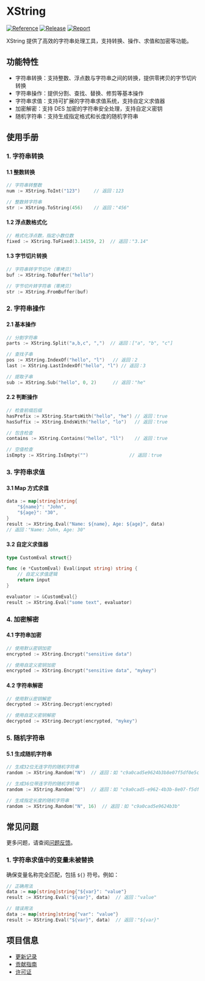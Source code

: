 # XString

[![Reference](https://pkg.go.dev/badge/github.com/eframework-org/EP.GO.UTIL/XString.svg)](https://pkg.go.dev/github.com/eframework-org/EP.GO.UTIL/XString)
[![Release](https://img.shields.io/github/v/release/eframework-org/EP.GO.UTIL)](https://github.com/eframework-org/EP.GO.UTIL/releases)
[![Report](https://goreportcard.com/badge/github.com/eframework-org/EP.GO.UTIL)](https://goreportcard.com/report/github.com/eframework-org/EP.GO.UTIL)

XString 提供了高效的字符串处理工具，支持转换、操作、求值和加密等功能。

## 功能特性

- 字符串转换：支持整数、浮点数与字符串之间的转换，提供零拷贝的字节切片转换
- 字符串操作：提供分割、查找、替换、修剪等基本操作
- 字符串求值：支持可扩展的字符串求值系统，支持自定义求值器
- 加密解密：支持 DES 加密的字符串安全处理，支持自定义密钥
- 随机字符串：支持生成指定格式和长度的随机字符串

## 使用手册

### 1. 字符串转换

#### 1.1 整数转换
```go
// 字符串转整数
num := XString.ToInt("123")     // 返回：123

// 整数转字符串
str := XString.ToString(456)    // 返回："456"
```

#### 1.2 浮点数格式化
```go
// 格式化浮点数，指定小数位数
fixed := XString.ToFixed(3.14159, 2)  // 返回："3.14"
```

#### 1.3 字节切片转换
```go
// 字符串转字节切片（零拷贝）
buf := XString.ToBuffer("hello")

// 字节切片转字符串（零拷贝）
str := XString.FromBuffer(buf)
```

### 2. 字符串操作

#### 2.1 基本操作
```go
// 分割字符串
parts := XString.Split("a,b,c", ",")  // 返回：["a", "b", "c"]

// 查找子串
pos := XString.IndexOf("hello", "l")   // 返回：2
last := XString.LastIndexOf("hello", "l") // 返回：3

// 提取子串
sub := XString.Sub("hello", 0, 2)      // 返回："he"
```

#### 2.2 判断操作
```go
// 检查前缀后缀
hasPrefix := XString.StartsWith("hello", "he") // 返回：true
hasSuffix := XString.EndsWith("hello", "lo")   // 返回：true

// 包含检查
contains := XString.Contains("hello", "ll")    // 返回：true

// 空值检查
isEmpty := XString.IsEmpty("")               // 返回：true
```

### 3. 字符串求值

#### 3.1 Map 方式求值
```go
data := map[string]string{
    "${name}": "John",
    "${age}": "30",
}
result := XString.Eval("Name: ${name}, Age: ${age}", data)
// 返回："Name: John, Age: 30"
```

#### 3.2 自定义求值器
```go
type CustomEval struct{}

func (e *CustomEval) Eval(input string) string {
    // 自定义求值逻辑
    return input
}

evaluator := &CustomEval{}
result := XString.Eval("some text", evaluator)
```

### 4. 加密解密

#### 4.1 字符串加密
```go
// 使用默认密钥加密
encrypted := XString.Encrypt("sensitive data")

// 使用自定义密钥加密
encrypted := XString.Encrypt("sensitive data", "mykey")
```

#### 4.2 字符串解密
```go
// 使用默认密钥解密
decrypted := XString.Decrypt(encrypted)

// 使用自定义密钥解密
decrypted := XString.Decrypt(encrypted, "mykey")
```

### 5. 随机字符串

#### 5.1 生成随机字符串
```go
// 生成32位无连字符的随机字符串
random := XString.Random("N")  // 返回：如 "c9a0cad5e9624b3b8e07f5df0e5c1bbc"

// 生成36位带连字符的随机字符串
random := XString.Random("D")  // 返回：如 "c9a0cad5-e962-4b3b-8e07-f5df0e5c1bbc"

// 生成指定长度的随机字符串
random := XString.Random("N", 16)  // 返回：如 "c9a0cad5e9624b3b"
```

## 常见问题

更多问题，请查阅[问题反馈](../CONTRIBUTING.md#问题反馈)。

### 1. 字符串求值中的变量未被替换
确保变量名称完全匹配，包括 `${}` 符号。例如：
```go
// 正确用法
data := map[string]string{"${var}": "value"}
result := XString.Eval("${var}", data)  // 返回："value"

// 错误用法
data := map[string]string{"var": "value"}
result := XString.Eval("${var}", data)  // 返回："${var}"
```

## 项目信息

- [更新记录](../CHANGELOG.md)
- [贡献指南](../CONTRIBUTING.md)
- [许可证](../LICENSE)

